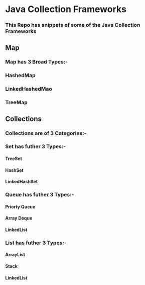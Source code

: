 
# **Java Collection Frameworks**
### This Repo has snippets of some of the Java Collection Frameworks

## **Map**
### Map has 3 Broad Types:-
###
### HashedMap
### LinkedHashedMao
### TreeMap

## **Collections**
### Collections are of **3** Categories:-
### 
### **Set** has futher **3** Types:-
#### TreeSet
#### HashSet
#### LinkedHashSet

### **Queue** has futher **3** Types:-

#### Priorty Queue
#### Array Deque
#### LinkedList

### **List** has futher **3** Types:-
#### ArrayList
#### Stack
#### LinkedList
